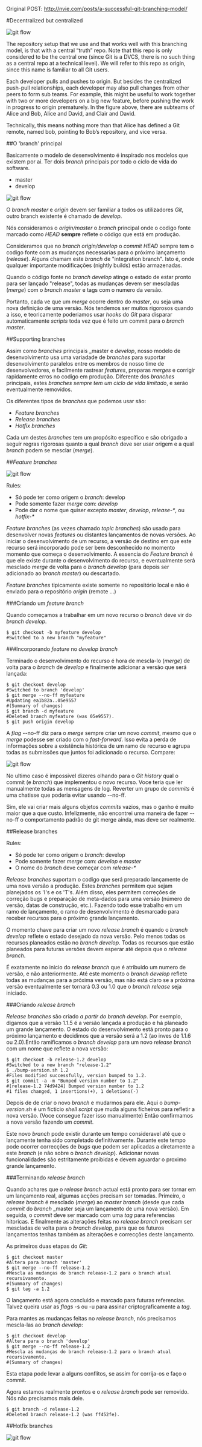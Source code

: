 Original POST: http://nvie.com/posts/a-successful-git-branching-model/


#Decentralized but centralized


![git flow](http://nvie.com/img/2010/01/centr-decentr.png)


The repository setup that we use and that works well with this branching model, is that with a central “truth” repo. Note that this repo is only considered to be the central one (since Git is a DVCS, there is no such thing as a central repo at a technical level). We will refer to this repo as origin, since this name is familiar to all Git users.



Each developer pulls and pushes to origin. But besides the centralized push-pull relationships, each developer may also pull changes from other peers to form sub teams. For example, this might be useful to work together with two or more developers on a big new feature, before pushing the work in progress to origin prematurely. In the figure above, there are subteams of Alice and Bob, Alice and David, and Clair and David.

Technically, this means nothing more than that Alice has defined a Git remote, named bob, pointing to Bob’s repository, and vice versa.



##O 'branch' principal


Basicamente o modelo de desenvolvimento é inspirado nos modelos que existem por ai. Ter dois _branch_ principais por todo o ciclo de vida do software.

 * master
 * develop

 ![git flow](http://nvie.com/img/2009/12/bm002.png)

O _branch_ _master_ e _origin_ devem ser familiar a todos os utilizadores _Git_, outro branch existente é chamado de _develop_.


Nós consideramos o _origin/master_ o _branch_ principal onde o codigo fonte marcado como _HEAD_ **sempre** reflete o código que está em produção.

Consideramos que no _branch_ _origin/develop_ o _commit_ _HEAD_ sempre tem o codigo fonte com as mudanças necessarias para o próximo lançamento (_release_). Alguns chamam este _branch_ de "integration branch". Isto é, onde qualquer importante modificações (nightly builds) estão armazenadas.


Quando o código fonte no _branch_ _develop_ atinge o estado de estar pronto para ser lançado "release", todas as mudanças devem ser mescladas (_merge_) com o _branch_ _master_ e tags com o numero da versão.


Portanto, cada ve que um _merge_ ocorre dentro do _master_, ou seja uma nova definição de uma versão. Nós tendemos ser muitos rigorosos quando a isso, e teoricamente poderiamos usar _hooks_ do _Git_ para disparar automaticamente _scripts_ toda vez que é feito um commit para o _branch_ _master_.




##Supporting branches

Assim como _branches_ principais _master e _develop_, nosso modelo de desenvolvimento usa uma variadade de _branches_ para suportar desenvolvimento paralelos entre os membros de nosso time de desenvolvedores, e facilmente rastrear _features_, preparas _merges_ e corrigir rapidamente erros no codigo em produção. Diferente dos _branches_ principais, estes _branches_ *sempre tem um ciclo de vida limitado*, e serão eventualmente removidos.


Os diferentes tipos de _branches_ que podemos usar são:

 * _Feature branches_
 * _Release branches_
 * _Hotfix branches_


Cada um destes _branches_ tem um propósito específico e são obrigado a seguir regras rigorosas quanto a qual _branch_ deve ser usar origem e a qual _branch_ podem se mesclar (_merge_).



##_Feature branches_


![git flow](http://nvie.com/img/2009/12/fb.png)

Rules:
 * Só pode ter como origem o _branch_: develop
 * Pode somente fazer _merge_ com: _develop_
 * Pode dar o nome que quiser excepto  _master_, _develop_, _release-*_, ou _hotfix-*_


_Feature branches_ (as vezes chamado  _topic branches_) são usado para desenvolver novas _features_ ou distantes lançamentos de novas versões. 
Ao iniciar o desenvolvimento de um recurso, a versão de destino em que este recurso será incorporado pode ser bem desconhecido no momento momento que começa o desenvolvimento. A essencia do _Feature branch_ é que ele existe durante o desenvolvimento do recurso, e eventualmente será mesclado _merge_ de volta para o _branch_ _develop_ (para depois ser adicionado ao _branch_ _master_) ou descartado.

*_Feature branches_* tipicamente existe somente no repositório local e não é enviado para o repositório _origin_ (remote ...)






###Criando um _feature branch_


Quando começamos a trabalhar em um novo recurso o _branch_ deve vir do _branch_ _develop_.


	$ git checkout -b myfeature develop
	#Switched to a new branch "myfeature"



###Incorporando _feature_ no _develop branch_


Terminado o desenvolvimento do recurso é hora de mescla-lo (_merge_) de volta para o _branch_ de _develop_ e finalmente adicionar a versão que será lançada:


	$ git checkout develop
	#Switched to branch 'develop'
	$ git merge --no-ff myfeature
	#Updating ea1b82a..05e9557
	#(Summary of changes)
	$ git branch -d myfeature
	#Deleted branch myfeature (was 05e9557).
	$ git push origin develop



A _flag_ --no-ff diz para o _merge_ sempre criar um novo _commit_, mesmo que o _merge_ podesse ser criado com o _fast-forward_. Isso evita a perda de informações sobre a existência histórica de um ramo de recurso e agrupa todas as submissões que juntos foi adicionado o recurso. Compare:


![git flow](http://nvie.com/img/2010/01/merge-without-ff.png)


No ultimo caso é impossivel dizeres olhando para o _Git history_ qual o commit (e _branch_) que implementou o novo recurso. Voce teria que ler manualmente todas as mensagens de log. Reverter um grupo de _commits_ é uma chatisse que poderia evitar usando --no-ff.


Sim, ele vai criar mais alguns objetos _commits_ vazios, mas o ganho é muito maior que a que custo.  Infelizmente, não encontrei uma maneira de fazer --no-ff o comportamento padrão de git merge ainda, mas deve ser realmente.





##Release branches


Rules:
 * Só pode ter como origem o _branch_: develop
 * Pode somente fazer _merge_ com: _develop_ e _master_
 * O nome do _branch_ deve começar com _release-*_



_Release branches_ suportam o codigo que será preparado lançamente de uma nova versão a produção. Estes _branches_ permitem que sejam planejados os 'I's e os 'T's. Além disso, eles permitem correções de correção bugs e preparação de meta-dados para uma versão (número de versão, datas de construção, etc.). Fazendo todo esse trabalho em um ramo de lançamento, o ramo de desenvolvimento é desmarcado para receber recursos para o próximo grande lançamento.




O momento chave para criar um novo _release branch_ é quando o _branch develop_ reflete o estado desejado da nova versão. Pelo menos todas os recursos planeados estão no _branch_ _develop_. Todas os recursos que estão planeados para futuras versões devem esperar até depois que o _release branch_.


É exatamente no inicio do _release branch_ que é atribuido um numero de versão, e não anteriormente. Até este momento o _branch_ _develop_ reflete todas as mudanças para a próxima versão, mas não está claro se a próxima versão eventualmente ser tornará 0.3 ou 1.0 que o _branch_ _release_ seja iniciado.




###Criando _release branch_



_Release branches_ são criado *a partir do* _branch develop_. Por exemplo, digamos que a versão 1.1.5 é a versão lançada a produção e há planeado um grande lançamento. O estado do desenvolvimento está pronto para o próximo lançamento e decidimos que a versão será a 1.2 (ao inves de 1.1.6 ou 2.0).Então ramificamos o _branch_ _develop_ para um novo _release_ _branch_ com um nome que reflete a nova versão:


	$ git checkout -b release-1.2 develop
	#Switched to a new branch "release-1.2"
	$ ./bump-version.sh 1.2
	#Files modified successfully, version bumped to 1.2.
	$ git commit -a -m "Bumped version number to 1.2"
	#[release-1.2 74d9424] Bumped version number to 1.2
	#1 files changed, 1 insertions(+), 1 deletions(-)


Depois de de criar o novo _branch_ e mudarmos para ele. Aqui o _bump-version.sh_ é um ficticio _shell script_ que muda alguns ficheiros para refletir a nova versão. (Voce consegue fazer isso manualmente) Então confirmamos a nova versão fazendo um _commit_.


Este novo _branch_ pode existir durante um tempo consideravel até que o lançamente tenha sido completado definitivamente. Durante este tempo pode ocorrer correcções de _bugs_ que podem ser aplicadas a diretamente a este _branch_ (e não sobre o _branch_ _develop_). Adicionar novas funcionalidades são estritamente proibidas e devem aguardar o proximo grande lançamento.




###Terminando _release branch_


Quando achares que o _release_ _branch_ actual está pronto para ser tornar em um lançamento real, algumas acções precisam ser tomadas. Primeiro, o _release branch_ é mesclado (_merge_) ao _master branch_ (desde que cada _commit_ do _branch_ _master seja um lançamento de uma nova versão). Em seguida, o _commit_ deve ser marcado com uma _tag_ para referencias hitoricas. E finalmente as alterações feitas no _release_ _branch_ precisam ser mescladas de volta para o _branch_ _develop_, para que os futuros lançamentos tenhas também as alterações e correcções deste lançamento.


As primeiros duas etapas do _Git_:


	$ git checkout master
	#Altera para branch 'master'
	$ git merge --no-ff release-1.2
	#Mescla as mudanças do branch release-1.2 para o branch atual recursivamente.
	#(Summary of changes)
	$ git tag -a 1.2



O lançamento está agora concluido e marcado para futuras referencias.
Talvez queira usar as _flags_ -s ou -u para assinar criptograficamente a _tag_.




Para mantes as mudanças feitas no _release_ _branch_, nós precisamos mescla-las ao _branch_ _develop_:

	$ git checkout develop
	#Altera para o branch 'develop'
	$ git merge --no-ff release-1.2
	#Mescla as mudanças do branch release-1.2 para o branch atual recursivamente.
	#(Summary of changes)


Esta etapa pode levar a alguns conflitos, se assim for corrija-os e faço o commit.

Agora estamos realmente prontos e o _release_ _branch_ pode ser removido. Nós não precisamos mais dele.


	$ git branch -d release-1.2
	#Deleted branch release-1.2 (was ff452fe).






##Hotfix branches


![git flow](http://nvie.com/img/2010/01/hotfix-branches1.png)


